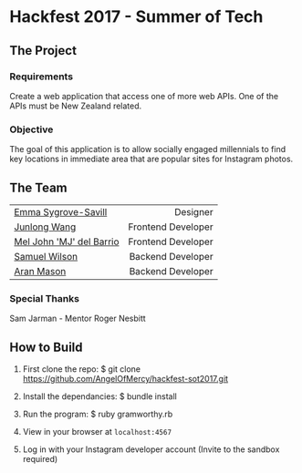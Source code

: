 # Hackfest 2017 - Summer of Tech

## The Project

### Requirements

Create a web application that access one of more web APIs. One of the APIs must be New Zealand related.

### Objective

The goal of this application is to allow socially engaged millennials to find key locations in immediate area that are popular sites for Instagram photos.

## The Team
| | |
|----------------------------------------------------|--:|
|[Emma Sygrove-Savill](http://www.emma-sygrovesavill.squarespace.com/) | Designer|
|[Junlong Wang](https://github.com/RyanWng) | Frontend Developer |
|[Mel John 'MJ' del Barrio](https://github.com/hemolyticus) | Frontend Developer |
|[Samuel Wilson](https://github.com/samWson) | Backend Developer |
|[Aran Mason](https://github.com/AngelOfMercy) | Backend Developer |

### Special Thanks
Sam Jarman - Mentor
Roger Nesbitt

## How to Build

1. First clone the repo:
    $ git clone https://github.com/AngelOfMercy/hackfest-sot2017.git

2. Install the dependancies:
    $ bundle install

3. Run the program:
    $ ruby gramworthy.rb

4. View in your browser at ```localhost:4567```

5. Log in with your Instagram developer account (Invite to the sandbox required)